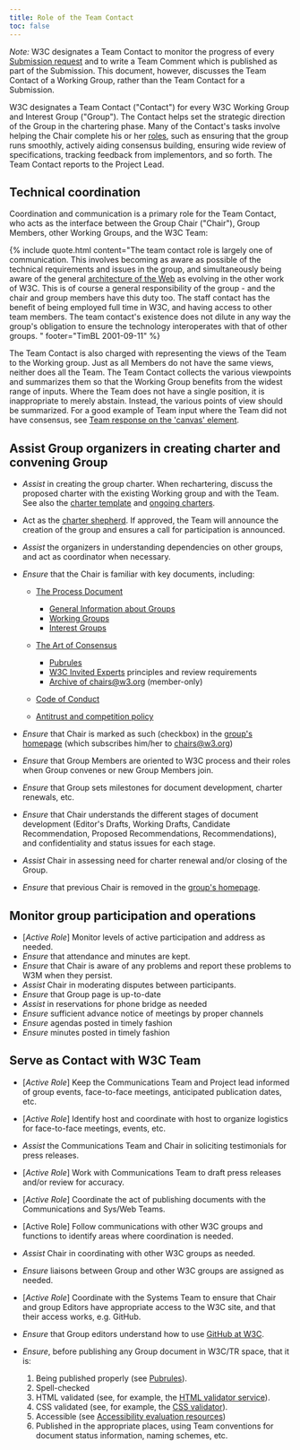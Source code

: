 ```yaml
---
title: Role of the Team Contact
toc: false
---
```


*Note:* W3C designates a Team Contact to monitor the progress of every [Submission request](../Project/Submission) and to write a Team Comment which is published as part of the Submission. This document, however, discusses the Team Contact of a Working Group, rather than the Team Contact for a Submission.

W3C designates a Team Contact ("Contact") for every W3C Working Group and Interest Group ("Group"). The Contact helps set the strategic direction of the Group in the chartering phase. Many of the Contact's tasks involve helping the Chair complete his or her [roles](chair-roles.html), such as ensuring that the group runs smoothly, actively aiding consensus building, ensuring wide review of specifications, tracking feedback from implementors, and so forth. The Team Contact reports to the Project Lead.

## Technical coordination

Coordination and communication is a primary role for the Team Contact, who acts as the interface between the Group Chair ("Chair"), Group Members, other Working Groups, and the W3C Team:

{% include quote.html content="The team contact role is largely one of communication. This involves becoming as aware as possible of the technical requirements and issues in the group, and simultaneously being aware of the general [architecture of the Web](/TR/webarch) as evolving in the other work of W3C. This is of course a general responsibility of the group - and the chair and group members have this duty too. The staff contact has the benefit of being employed full time in W3C, and having access to other team members. The team contact's existence does not dilute in any way the group's obligation to ensure the technology interoperates with that of other groups. " footer="TimBL 2001-09-11" %}

The Team Contact is also charged with representing the views of the Team to the Working group. Just as all Members do not have the same views, neither does all the Team. The Team Contact collects the various viewpoints and summarizes them so that the Working Group benefits from the widest range of inputs. Where the Team does not have a single position, it is inappropriate to merely abstain. Instead, the various points of view should be summarized. For a good example of Team input where the Team did not have consensus, see [Team response on the 'canvas' element](https://lists.w3.org/Archives/Public/public-html/2007Nov/0449.html).

## Assist Group organizers in creating charter and convening Group

- *Assist* in creating the group charter. When rechartering, discuss the proposed charter with the existing Working group and with the Team. See also the [charter template](https://w3c.github.io/charter-drafts/charter-template.html) and [ongoing charters](https://github.com/w3c/strategy/issues?q=label%3Acharter).
- Act as the [charter shepherd](../process/charter.html#charter-shepherd). If approved, the Team will announce the creation of the group and ensures a call for participation is announced.
- *Assist* the organizers in understanding dependencies on other groups, and act as coordinator when necessary.
- *Ensure* that the Chair is familiar with key documents, including:
  
  - [The Process Document](/policies/process/)
    
    - [General Information about Groups](/policies/process/#GAGeneral)
    - [Working Groups](/policies/process/#GroupsWG)
    - [Interest Groups](/policies/process/#GroupsIG)
  - [The Art of Consensus](../)
    
    - [Pubrules](/pubrules)
    - [W3C Invited Experts](/invited-experts/) principles and review requirements
    - [Archive of chairs@w3.org](https://lists.w3.org/Archives/Member/chairs/) (member-only)
  - [Code of Conduct](/policies/code-of-conduct/)
  - [Antitrust and competition policy](/policies/antitrust/)
- *Ensure* that Chair is marked as such (checkbox) in the [group's homepage](/groups/) (which subscribes him/her to [chairs@w3.org](mailto:chairs-request@w3.org))
- *Ensure* that Group Members are oriented to W3C process and their roles when Group convenes or new Group Members join.
- *Ensure* that Group sets milestones for document development, charter renewals, etc.
- *Ensure* that Chair understands the different stages of document development (Editor's Drafts, Working Drafts, Candidate Recommendation, Proposed Recommendations, Recommendations), and confidentiality and status issues for each stage.
- *Assist* Chair in assessing need for charter renewal and/or closing of the Group.
- *Ensure* that previous Chair is removed in the [group's homepage](/groups/).

## Monitor group participation and operations

- \[*Active Role*] Monitor levels of active participation and address as needed.
- *Ensure* that attendance and minutes are kept.
- *Ensure* that Chair is aware of any problems and report these problems to W3M when they persist.
- *Assist* Chair in moderating disputes between participants.
- *Ensure* that Group page is up-to-date
- *Assist* in reservations for phone bridge as needed
- *Ensure* sufficient advance notice of meetings by proper channels
- *Ensure* agendas posted in timely fashion
- *Ensure* minutes posted in timely fashion

## Serve as Contact with W3C Team

- \[*Active Role*] Keep the Communications Team and Project lead informed of group events, face-to-face meetings, anticipated publication dates, etc.
- \[*Active Role*] Identify host and coordinate with host to organize logistics for face-to-face meetings, events, etc.
- *Assist* the Communications Team and Chair in soliciting testimonials for press releases.
- \[*Active Role*] Work with Communications Team to draft press releases and/or review for accuracy.
- \[*Active Role*] Coordinate the act of publishing documents with the Communications and Sys/Web Teams.
- \[Active Role] Follow communications with other W3C groups and functions to identify areas where coordination is needed.
- *Assist* Chair in coordinating with other W3C groups as needed.
- *Ensure* liaisons between Group and other W3C groups are assigned as needed.
- \[*Active Role*] Coordinate with the Systems Team to ensure that Chair and group Editors have appropriate access to the W3C site, and that their access works, e.g. GitHub.
- *Ensure* that Group editors understand how to use [GitHub at W3C](https://w3c.github.io/).
- *Ensure*, before publishing any Group document in W3C/TR space, that it is:
  
  1. Being published properly (see [Pubrules](/pubrules)).
  2. Spell-checked
  3. HTML validated (see, for example, the [HTML validator service](http://validator.w3.org/)).
  4. CSS validated (see, for example, the [CSS validator](http://jigsaw.w3.org/css-validator/)).
  5. Accessible (see [Accessibility evaluation resources](/WAI/eval/Overview.html))
  6. Published in the appropriate places, using Team conventions for document status information, naming schemes, etc.